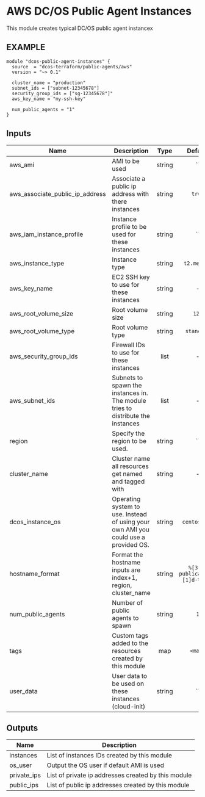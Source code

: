 AWS DC/OS Public Agent Instances
============
This module creates typical DC/OS public agent instancex

EXAMPLE
-------

```hcl
module "dcos-public-agent-instances" {
  source  = "dcos-terraform/public-agents/aws"
  version = "~> 0.1"

  cluster_name = "production"
  subnet_ids = ["subnet-12345678"]
  security_group_ids = ["sg-12345678"]"
  aws_key_name = "my-ssh-key"

  num_public_agents = "1"
}
```


## Inputs

| Name | Description | Type | Default | Required |
|------|-------------|:----:|:-----:|:-----:|
| aws_ami | AMI to be used | string | `` | no |
| aws_associate_public_ip_address | Associate a public ip address with there instances | string | `true` | no |
| aws_iam_instance_profile | Instance profile to be used for these instances | string | `` | no |
| aws_instance_type | Instance type | string | `t2.medium` | no |
| aws_key_name | EC2 SSH key to use for these instances | string | - | yes |
| aws_root_volume_size | Root volume size | string | `120` | no |
| aws_root_volume_type | Root volume type | string | `standard` | no |
| aws_security_group_ids | Firewall IDs to use for these instances | list | - | yes |
| aws_subnet_ids | Subnets to spawn the instances in. The module tries to distribute the instances | list | - | yes |
| region | Specify the region to be used. | string | `` | no |
| cluster_name | Cluster name all resources get named and tagged with | string | - | yes |
| dcos_instance_os | Operating system to use. Instead of using your own AMI you could use a provided OS. | string | `centos_7.4` | no |
| hostname_format | Format the hostname inputs are index+1, region, cluster_name | string | `%[3]s-publicagent%[1]d-%[2]s` | no |
| num_public_agents | Number of public agents to spawn | string | `1` | no |
| tags | Custom tags added to the resources created by this module | map | `<map>` | no |
| user_data | User data to be used on these instances (cloud-init) | string | `` | no |

## Outputs

| Name | Description |
|------|-------------|
| instances | List of instances IDs created by this module |
| os_user | Output the OS user if default AMI is used |
| private_ips | List of private ip addresses created by this module |
| public_ips | List of public ip addresses created by this module |

